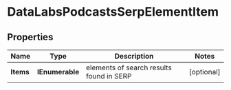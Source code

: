 # DataLabsPodcastsSerpElementItem


## Properties

| Name | Type | Description | Notes |
|------------ | ------------- | ------------- | -------------|
**Items** | **IEnumerable<PodcastsElement>** | elements of search results found in SERP |[optional]|